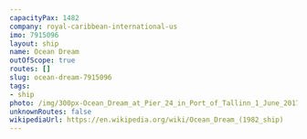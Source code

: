```yaml
---
capacityPax: 1482
company: royal-caribbean-international-us
imo: 7915096
layout: ship
name: Ocean Dream
outOfScope: true
routes: []
slug: ocean-dream-7915096
tags:
- ship
photo: /img/300px-Ocean_Dream_at_Pier_24_in_Port_of_Tallinn_1_June_2017.jpg
unknownRoutes: false
wikipediaUrl: https://en.wikipedia.org/wiki/Ocean_Dream_(1982_ship)
---
```

